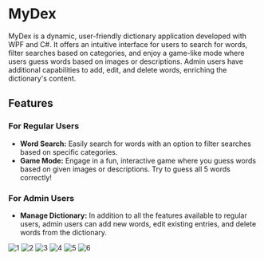  <h1>MyDex</h1>
    <p>MyDex is a dynamic, user-friendly dictionary application developed with WPF and C#. It offers an intuitive interface for users to search for words, filter searches based on categories, and enjoy a game-like mode where users guess words based on images or descriptions. Admin users have additional capabilities to add, edit, and delete words, enriching the dictionary's content.</p>

  <h2>Features</h2>
    <h3>For Regular Users</h3>
    <ul>
        <li><strong>Word Search:</strong> Easily search for words with an option to filter searches based on specific categories.</li>
        <li><strong>Game Mode:</strong> Engage in a fun, interactive game where you guess words based on given images or descriptions. Try to guess all 5 words correctly!</li>
    </ul>

  <h3>For Admin Users</h3>
    <ul>
        <li><strong>Manage Dictionary:</strong> In addition to all the features available to regular users, admin users can add new words, edit existing entries, and delete words from the dictionary.</li>
    </ul>
    
![1](https://github.com/Ciobi0212/interactive-dictionary/assets/147515963/6b037eca-70e0-44b0-a6e6-ea4f00d08dc7)
![2](https://github.com/Ciobi0212/interactive-dictionary/assets/147515963/75ee166b-04a6-4625-8d1f-ec6c37bc6874)
![3](https://github.com/Ciobi0212/interactive-dictionary/assets/147515963/77238efe-8daf-4799-a0ee-6d233b58d6c2)
![4](https://github.com/Ciobi0212/interactive-dictionary/assets/147515963/ed81a0f6-da30-4220-b47a-a39a0045b48f)
![5](https://github.com/Ciobi0212/interactive-dictionary/assets/147515963/ba87c0f4-3673-42d0-9669-c58858631299)
![6](https://github.com/Ciobi0212/interactive-dictionary/assets/147515963/5d96a378-fc2f-49a4-b794-52fc7a33856b)
